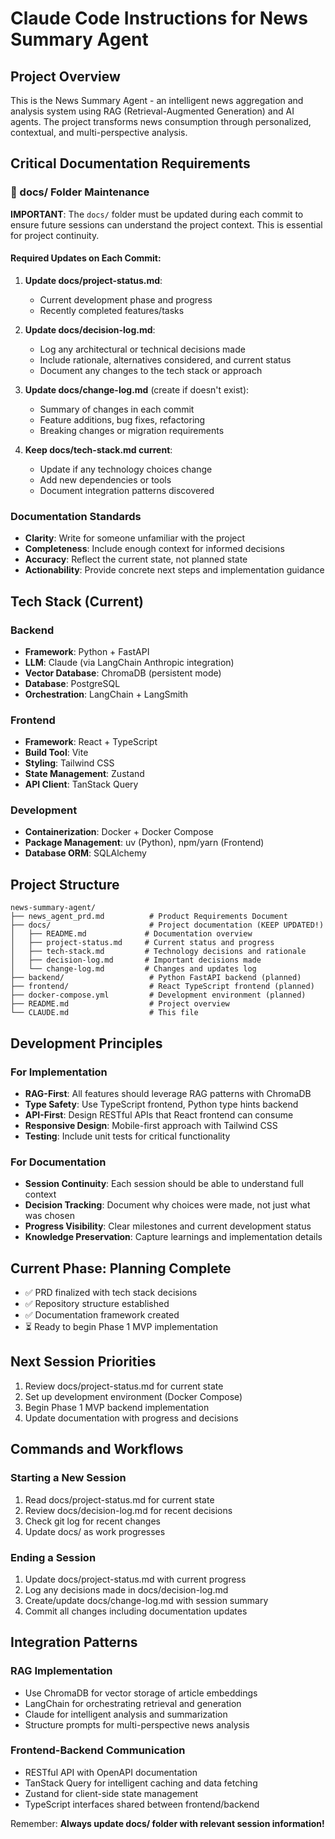 # Claude Code Instructions for News Summary Agent

## Project Overview
This is the News Summary Agent - an intelligent news aggregation and analysis system using RAG (Retrieval-Augmented Generation) and AI agents. The project transforms news consumption through personalized, contextual, and multi-perspective analysis.

## Critical Documentation Requirements

### 📁 docs/ Folder Maintenance
**IMPORTANT**: The `docs/` folder must be updated during each commit to ensure future sessions can understand the project context. This is essential for project continuity.

#### Required Updates on Each Commit:
1. **Update docs/project-status.md**:
   - Current development phase and progress
   - Recently completed features/tasks

2. **Update docs/decision-log.md**:
   - Log any architectural or technical decisions made
   - Include rationale, alternatives considered, and current status
   - Document any changes to the tech stack or approach

3. **Update docs/change-log.md** (create if doesn't exist):
   - Summary of changes in each commit
   - Feature additions, bug fixes, refactoring
   - Breaking changes or migration requirements

4. **Keep docs/tech-stack.md current**:
   - Update if any technology choices change
   - Add new dependencies or tools
   - Document integration patterns discovered

### Documentation Standards
- **Clarity**: Write for someone unfamiliar with the project
- **Completeness**: Include enough context for informed decisions
- **Accuracy**: Reflect the current state, not planned state
- **Actionability**: Provide concrete next steps and implementation guidance

## Tech Stack (Current)

### Backend
- **Framework**: Python + FastAPI
- **LLM**: Claude (via LangChain Anthropic integration)
- **Vector Database**: ChromaDB (persistent mode)
- **Database**: PostgreSQL
- **Orchestration**: LangChain + LangSmith

### Frontend
- **Framework**: React + TypeScript
- **Build Tool**: Vite
- **Styling**: Tailwind CSS
- **State Management**: Zustand
- **API Client**: TanStack Query

### Development
- **Containerization**: Docker + Docker Compose
- **Package Management**: uv (Python), npm/yarn (Frontend)
- **Database ORM**: SQLAlchemy

## Project Structure
```
news-summary-agent/
├── news_agent_prd.md          # Product Requirements Document
├── docs/                      # Project documentation (KEEP UPDATED!)
│   ├── README.md             # Documentation overview
│   ├── project-status.md     # Current status and progress
│   ├── tech-stack.md         # Technology decisions and rationale
│   ├── decision-log.md       # Important decisions made
│   └── change-log.md         # Changes and updates log
├── backend/                   # Python FastAPI backend (planned)
├── frontend/                  # React TypeScript frontend (planned)
├── docker-compose.yml         # Development environment (planned)
├── README.md                  # Project overview
└── CLAUDE.md                  # This file
```

## Development Principles

### For Implementation
- **RAG-First**: All features should leverage RAG patterns with ChromaDB
- **Type Safety**: Use TypeScript frontend, Python type hints backend
- **API-First**: Design RESTful APIs that React frontend can consume
- **Responsive Design**: Mobile-first approach with Tailwind CSS
- **Testing**: Include unit tests for critical functionality

### For Documentation
- **Session Continuity**: Each session should be able to understand full context
- **Decision Tracking**: Document why choices were made, not just what was chosen
- **Progress Visibility**: Clear milestones and current development status
- **Knowledge Preservation**: Capture learnings and implementation details

## Current Phase: Planning Complete
- ✅ PRD finalized with tech stack decisions
- ✅ Repository structure established
- ✅ Documentation framework created
- ⏳ Ready to begin Phase 1 MVP implementation

## Next Session Priorities
1. Review docs/project-status.md for current state
2. Set up development environment (Docker Compose)
3. Begin Phase 1 MVP backend implementation
4. Update documentation with progress and decisions

## Commands and Workflows

### Starting a New Session
1. Read docs/project-status.md for current state
2. Review docs/decision-log.md for recent decisions
3. Check git log for recent changes
4. Update docs/ as work progresses

### Ending a Session
1. Update docs/project-status.md with current progress
2. Log any decisions made in docs/decision-log.md
3. Create/update docs/change-log.md with session summary
4. Commit all changes including documentation updates

## Integration Patterns

### RAG Implementation
- Use ChromaDB for vector storage of article embeddings
- LangChain for orchestrating retrieval and generation
- Claude for intelligent analysis and summarization
- Structure prompts for multi-perspective news analysis

### Frontend-Backend Communication
- RESTful API with OpenAPI documentation
- TanStack Query for intelligent caching and data fetching
- Zustand for client-side state management
- TypeScript interfaces shared between frontend/backend

Remember: **Always update docs/ folder with relevant session information!**